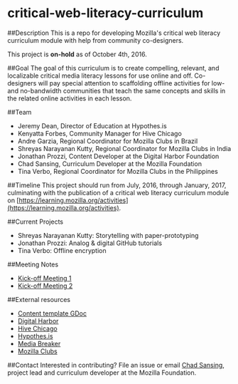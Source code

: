 # critical-web-literacy-curriculum

##Description
This is a repo for developing Mozilla's critical web literacy curriculum module with help from community co-designers.

This project is **on-hold** as of October 4th, 2016.

##Goal
The goal of this curriculum is to create compelling, relevant, and localizable critical media literacy lessons for use online and off. Co-designers will pay special attention to scaffolding offline activities for low- and no-bandwidth communities that teach the same concepts and skills in the related online activities in each lesson.

##Team
- Jeremy Dean, Director of Education at Hypothes.is
- Kenyatta Forbes, Community Manager for Hive Chicago
- Andre Garzia, Regional Coordinator for Mozilla Clubs in Brazil
- Shreyas Narayanan Kutty, Regional Coordinator for Mozilla Clubs in India
- Jonathan Prozzi, Content Developer at the Digital Harbor Foundation
- Chad Sansing, Curriculum Developer at the Mozilla Foundation
- Tina Verbo, Regional Coordinator for Mozilla Clubs in the Philippines

##Timeline
This project should run from July, 2016, through January, 2017, culminating with the publication of a critical web literacy curriculum module on [https://learning.mozilla.org/activities](https://learning.mozilla.org/activities).

##Current Projects
- Shreyas Narayanan Kutty: Storytelling with paper-prototyping
- Jonathan Prozzi: Analog & digital GitHub tutorials
- Tina Verbo: Offline encryption

##Meeting Notes
- [Kick-off Meeting 1](https://docs.google.com/document/d/1z_HzWNmK1E-gZkT7U8KpT0IMPMIA2KGZLe2QDqF0Hdk/edit#)
- [Kick-off Meeting 2](https://docs.google.com/document/d/1qd7NKKKW3XPZZGYVI2rEUX8JwTD15tTBrZ8eRoJMql4/edit#)

##External resources
- [Content template GDoc](https://docs.google.com/document/d/1rr3MDOcfigcidn33LlGIN_rZg2gGyaQonPWxHfPBbMM/edit?usp=sharing)
- [Digital Harbor](http://www.digitalharbor.org/)
- [Hive Chicago](http://hivechicago.org/about/)
- [Hypothes.is](https://hypothes.is)
- [Media Breaker](http://thelamp.org/portfolio/media-breaker/)
- [Mozilla Clubs](https://learning.mozilla.org/clubs)

##Contact
Interested in contributing? File an issue or email [Chad Sansing](mailto:chad@mozillafoundation.org), project lead and curriculum developer at the Mozilla Foundation.

